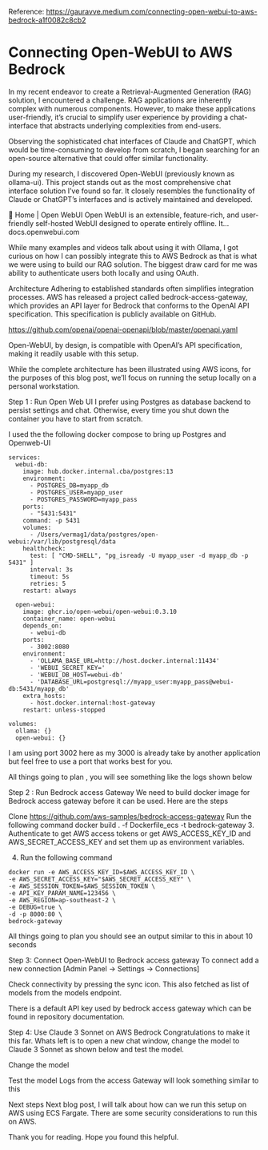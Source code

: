 
Reference: https://gauravve.medium.com/connecting-open-webui-to-aws-bedrock-a1f0082c8cb2

# Connecting Open-WebUI to AWS Bedrock

In my recent endeavor to create a Retrieval-Augmented Generation (RAG) solution, I encountered a challenge. RAG applications are inherently complex with numerous components. However, to make these applications user-friendly, it’s crucial to simplify user experience by providing a chat- interface that abstracts underlying complexities from end-users.

Observing the sophisticated chat interfaces of Claude and ChatGPT, which would be time-consuming to develop from scratch, I began searching for an open-source alternative that could offer similar functionality.

During my research, I discovered Open-WebUI (previously known as ollama-ui). This project stands out as the most comprehensive chat interface solution I’ve found so far. It closely resembles the functionality of Claude or ChatGPT’s interfaces and is actively maintained and developed.

🏡 Home | Open WebUI
Open WebUI is an extensible, feature-rich, and user-friendly self-hosted WebUI designed to operate entirely offline. It…
docs.openwebui.com

While many examples and videos talk about using it with Ollama, I got curious on how I can possibly integrate this to AWS Bedrock as that is what we were using to build our RAG solution. The biggest draw card for me was ability to authenticate users both locally and using OAuth.

Architecture
Adhering to established standards often simplifies integration processes. AWS has released a project called bedrock-access-gateway, which provides an API layer for Bedrock that conforms to the OpenAI API specification. This specification is publicly available on GitHub.

https://github.com/openai/openai-openapi/blob/master/openapi.yaml

Open-WebUI, by design, is compatible with OpenAI’s API specification, making it readily usable with this setup.

While the complete architecture has been illustrated using AWS icons, for the purposes of this blog post, we’ll focus on running the setup locally on a personal workstation.


Step 1 : Run Open Web UI
I prefer using Postgres as database backend to persist settings and chat. Otherwise, every time you shut down the container you have to start from scratch.

I used the the following docker compose to bring up Postgres and Openweb-UI

```
services:
  webui-db:
    image: hub.docker.internal.cba/postgres:13
    environment:
      - POSTGRES_DB=myapp_db
      - POSTGRES_USER=myapp_user
      - POSTGRES_PASSWORD=myapp_pass
    ports:
      - "5431:5431"
    command: -p 5431
    volumes:
      - /Users/vermag1/data/postgres/open-webui:/var/lib/postgresql/data
    healthcheck:
      test: [ "CMD-SHELL", "pg_isready -U myapp_user -d myapp_db -p 5431" ]
      interval: 3s
      timeout: 5s
      retries: 5
    restart: always

  open-webui:
    image: ghcr.io/open-webui/open-webui:0.3.10
    container_name: open-webui
    depends_on:
      - webui-db
    ports:
      - 3002:8080
    environment:
      - 'OLLAMA_BASE_URL=http://host.docker.internal:11434'
      - 'WEBUI_SECRET_KEY='
      - 'WEBUI_DB_HOST=webui-db'
      - 'DATABASE_URL=postgresql://myapp_user:myapp_pass@webui-db:5431/myapp_db'
    extra_hosts:
      - host.docker.internal:host-gateway
    restart: unless-stopped

volumes:
  ollama: {}
  open-webui: {}

```


I am using port 3002 here as my 3000 is already take by another application but feel free to use a port that works best for you.

All things going to plan , you will see something like the logs shown below

Step 2 : Run Bedrock access Gateway
We need to build docker image for Bedrock access gateway before it can be used. Here are the steps

Clone https://github.com/aws-samples/bedrock-access-gateway
Run the following command
docker build . -f Dockerfile_ecs -t bedrock-gateway
3. Authenticate to get AWS access tokens or get AWS_ACCESS_KEY_ID and AWS_SECRET_ACCESS_KEY and set them up as environment variables.

4. Run the following command

```
docker run -e AWS_ACCESS_KEY_ID=$AWS_ACCESS_KEY_ID \
-e AWS_SECRET_ACCESS_KEY="$AWS_SECRET_ACCESS_KEY" \
-e AWS_SESSION_TOKEN=$AWS_SESSION_TOKEN \
-e API_KEY_PARAM_NAME=123456 \
-e AWS_REGION=ap-southeast-2 \
-e DEBUG=true \
-d -p 8000:80 \
bedrock-gateway
```


All things going to plan you should see an output similar to this in about 10 seconds


Step 3: Connect Open-WebUI to Bedrock access gateway
To connect add a new connection [Admin Panel → Settings → Connections]


Check connectivity by pressing the sync icon. This also fetched as list of models from the models endpoint.

There is a default API key used by bedrock access gateway which can be found in repository documentation.

Step 4: Use Claude 3 Sonnet on AWS Bedrock
Congratulations to make it this far. Whats left is to open a new chat window, change the model to Claude 3 Sonnet as shown below and test the model.


Change the model

Test the model
Logs from the access Gateway will look something similar to this



Next steps
Next blog post, I will talk about how can we run this setup on AWS using ECS Fargate. There are some security considerations to run this on AWS.

Thank you for reading. Hope you found this helpful.
